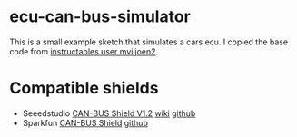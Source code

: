 # ecu-can-bus-simulator
This is a small example sketch that simulates a cars ecu. I copied the base code from [instructables user mviljoen2](http://www.instructables.com/id/Arduino-OBD2-Simulator/).

# Compatible shields
* Seeedstudio [CAN-BUS Shield V1.2](http://www.seeedstudio.com/depot/CANBUS-Shield-V12-p-2256.html) [wiki](http://www.seeedstudio.com/wiki/CAN-BUS_Shield_V1.2) [github](https://github.com/Seeed-Studio/CAN_BUS_Shield)
* Sparkfun [CAN-BUS Shield](https://www.sparkfun.com/products/13262) [github](https://github.com/sparkfun/SparkFun_CAN-Bus_Arduino_Library)
